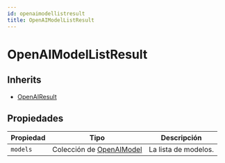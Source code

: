 ```yaml
---
id: openaimodellistresult
title: OpenAIModelListResult
---
```


# OpenAIModelListResult

## Inherits

- [OpenAIResult](OpenAIResult.md)

## Propiedades

| Propiedad | Tipo                                       | Descripción                          |
| --------- | ------------------------------------------ | ------------------------------------ |
| `models`  | Colección de [OpenAIModel](OpenAIModel.md) | La lista de modelos. |
